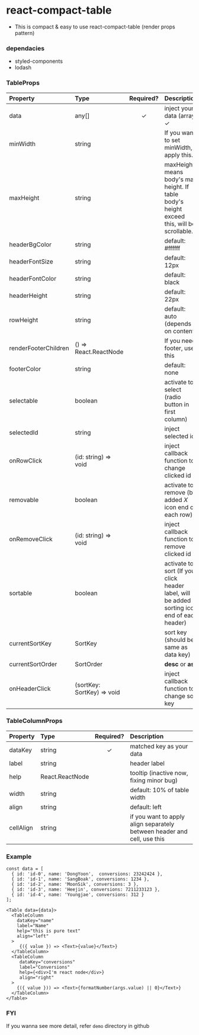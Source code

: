 # react-compact-table

- This is compact & easy to use react-compact-table (render props pattern)

### dependacies
- styled-components
- lodash

### TableProps
| Property | Type | Required? | Description |
|:---|:---|:---:|:---|
| data | any[] | ✓ | inject your data (array) ✓ | TableColumn 
| minWidth | string |  | If you want to set minWidth, apply this.
| maxHeight | string |  | maxHeight means body's max height. If table body's height exceed this, will be scrollable. 
| headerBgColor | string | | default: #ffffff
| headerFontSize | string |  | default: 12px
| headerFontColor | string |  | default: black
| headerHeight | string |  | default: 22px
| rowHeight | string |  | default: auto (depends on content)
| renderFooterChildren | () => React.ReactNode |  | If you need footer, use this
| footerColor | string |  | default: none
| selectable | boolean |  | activate to select (radio button in first column)
| selectedId | string |  | inject selected id
| onRowClick | (id: string) => void |  | inject callback function to change clicked id 
| removable | boolean |  | activate to remove (be added *X* icon end of each row)
| onRemoveClick | (id: string) => void |  | inject callback function to remove clicked id 
| sortable | boolean |  | activate to sort (If you click header label, will be added sorting icon end of each header)
| currentSortKey | SortKey |  | sort key (should be same as data key)
| currentSortOrder | SortOrder |  | **desc** or **asc**
| onHeaderClick | (sortKey: SortKey) => void |  | inject callback function to change sort key || sort order related to clicked specific header label

### TableColumnProps
| Property | Type | Required? | Description |
|:---|:---|:---:|:---|
| dataKey | string | ✓ | matched key as your data
| label | string |  | header label 
| help | React.ReactNode |  | tooltip (inactive now, fixing minor bug)
| width | string |  | default: 10% of table width
| align | string |  | default: left
| cellAlign | string | | if you want to apply align separately between header and cell, use this

### Example
```
const data = [
  { id: 'id-0', name: 'DongYoon',  conversions: 23242424 },
  { id: 'id-1', name: 'SangBoak', conversions: 1234 },
  { id: 'id-2', name: 'MoonSik', conversions: 3 },
  { id: 'id-3', name: 'Heejin', conversions: 7211233123 },
  { id: 'id-4', name: 'Youngjae', conversions: 312 }
];
```
```
<Table data={data}>
  <TableColumn
    dataKey="name"
    label="Name"
    help="this is pure text"
    align="left"
  >
     {({ value }) => <Text>{value}</Text>}
  </TableColumn>
  <TableColumn
     dataKey="conversions"
     label="Conversions"
     help={<div>I'm react node</div>}
     align="right"
  >
    {({ value })) => <Text>{formatNumber(args.value) || 0}</Text>}
  </TableColumn>
</Table>
```

### FYI
If you wanna see more detail, refer `demo` directory in github